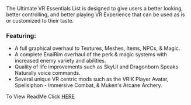 The Ultimate VR Essentials List is designed to give users a better looking, better controlling, and better playing VR Experience that can be used as is or customized to their taste.

### Featuring:
- A full graphical overhaul to Textures, Meshes, Items, NPCs, & Magic.
- A complete EnaiRim overhaul of the perk & magic systems with increased enemy variety and abilities.
- Quality of life improvements such as SkyUI and Dragonborn Speaks Naturally voice commands.
- Several unique VR centric mods such as the VRIK Player Avatar, Spellsiphon - Immersive Combat, & Muken's Arcane Archery.

To View ReadMe Click [HERE](http://bit.ly/2Txtbh4)
